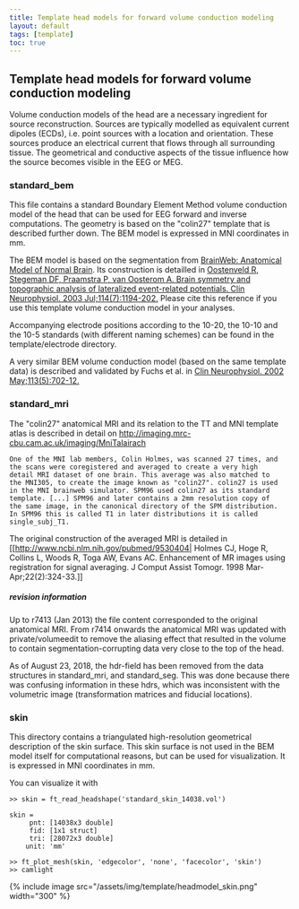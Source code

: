 ```yaml
---
title: Template head models for forward volume conduction modeling
layout: default
tags: [template]
toc: true
---
```


## Template head models for forward volume conduction modeling

Volume conduction models of the head are a necessary ingredient for source reconstruction. Sources are typically modelled as equivalent current dipoles (ECDs), i.e. point sources with a location and orientation. These sources produce an electrical current that flows through all surrounding tissue. The geometrical and conductive aspects of the tissue influence how the source becomes visible in the EEG or MEG.

### standard_bem

This file contains a standard Boundary Element Method volume conduction model of the head that can be used for EEG forward and inverse computations. The geometry is based on the "colin27" template that is described further down. The BEM model is expressed in MNI coordinates in mm.

The BEM model is based on the segmentation from [BrainWeb: Anatomical Model of Normal Brain](http://brainweb.bic.mni.mcgill.ca/brainweb/anatomic_normal.html). Its construction is detailled in [Oostenveld R, Stegeman DF, Praamstra P, van Oosterom A. Brain symmetry and topographic analysis of lateralized event-related potentials. Clin Neurophysiol. 2003 Jul;114(7):1194-202.](http://www.ncbi.nlm.nih.gov/pubmed/12842715) Please cite this reference if you use this template volume conduction model in your analyses.

Accompanying electrode positions according to the 10-20, the 10-10 and the 10-5 standards (with different naming schemes) can be found in the template/electrode directory.

A very similar BEM volume conduction model (based on the same template data) is described and validated by Fuchs et al. in [Clin Neurophysiol. 2002 May;113(5):702-12.](http://www.ncbi.nlm.nih.gov/pubmed/11976050)

### standard_mri

The "colin27" anatomical MRI and its relation to the TT and MNI template atlas is described in detail on http://imaging.mrc-cbu.cam.ac.uk/imaging/MniTalairach


	One of the MNI lab members, Colin Holmes, was scanned 27 times, and
	the scans were coregistered and averaged to create a very high
	detail MRI dataset of one brain. This average was also matched to
	the MNI305, to create the image known as "colin27". colin27 is used
	in the MNI brainweb simulator. SPM96 used colin27 as its standard
	template. [...] SPM96 and later contains a 2mm resolution copy of
	the same image, in the canonical directory of the SPM distribution.
	In SPM96 this is called T1 in later distributions it is called
	single_subj_T1.

The original construction of the averaged MRI is detailed in
[[http://www.ncbi.nlm.nih.gov/pubmed/9530404|
Holmes CJ, Hoge R, Collins L, Woods R, Toga AW, Evans AC.
Enhancement of MR images using registration for signal averaging.
J Comput Assist Tomogr. 1998 Mar-Apr;22(2):324-33.]]

##### revision information

Up to r7413 (Jan 2013) the file content corresponded to the original anatomical
MRI. From r7414 onwards the anatomical MRI  was updated with private/volumeedit to remove the aliasing effect that resulted in the volume to contain segmentation-corrupting data very close to the top of the head.

As of August 23, 2018, the hdr-field has been removed from the data structures in standard_mri, and standard_seg. This was done because there was confusing information in these hdrs, which was inconsistent with the volumetric image (transformation matrices and fiducial locations).
###  skin

This directory contains a triangulated high-resolution geometrical description of the skin surface. This skin surface is not used in the BEM model itself for computational reasons, but can be used for visualization. It is expressed in MNI coordinates in mm.  

You can visualize it with


	>> skin = ft_read_headshape('standard_skin_14038.vol')

	skin =
	     pnt: [14038x3 double]
	     fid: [1x1 struct]
	     tri: [28072x3 double]
	    unit: 'mm'

	>> ft_plot_mesh(skin, 'edgecolor', 'none', 'facecolor', 'skin')
	>> camlight

{% include image src="/assets/img/template/headmodel_skin.png" width="300" %}
